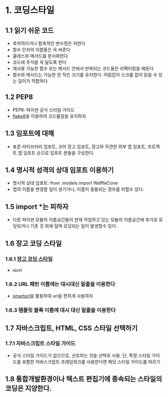 
# 1. 코딩스타일

## 1.1 읽기 쉬운 코드
- 축약적이거나 함축적인 변수명은 피한다
- 함수 인자의 이름들은 꼭 써준다
- 클래스와 메서드를 문서화한다
- 코드에 주석을 꼭 달도록 한다
- 재사용 가능한 함수 또는 메서드 안에서 반복되는 코드들은 리팩터링을 해둔다
- 함수와 메서드는 가능한 한 작은 크기를 유지한다. 어림잡아 스크롤 없이 읽을 수 있는 길이가 적합하다

## 1.2 PEP8
- PEP8: 파이썬 공식 스타일 가이드
- [flake8](http://flake8.pycqa.org/en/latest/user/configuration.html)을 이용하여 코드품질을 유지하자

## 1.3 임포트에 대해
- 표준 라이브러리 임포트, 코어 장고 임포트, 장고와 무관한 외부 앱 임포트, 프로젝트 앱 임포트 순으로 임포트 문들을 구성한다.

## 1.4 명시적 성격의 상대 임포트 이용하기
- 명시적 상대 임포트: from .models import WaffleCone
- 앱의 이름을 변경할 일이 생기거나, 이름이 충돌되는 경우를 피할수 있다.

## 1.5 import *는 피하자
- 다른 파이썬 모듈의 이름공간들이 현재 작업하고 있는 모듈의 이름공간에 추가로 로딩되거나 기존 것 위에 덮여 로딩되는 일이 발생할수 있다.

## 1.6 장고 코딩 스타일

### 1.6.1 [장고 코딩 스타일](https://docs.djangoproject.com/en/1.10/internals/contributing/writing-code/coding-style/)
- isort

### 1.6.2 URL 패턴 이름에는 대시대신 밑줄을 이용한다
- [smarturl](https://amitu.com/smarturls/)을 활용하여 url을 편하게 사용하자

### 1.6.3 탬플릿 블록 이름에 대시 대신 밑줄을 이용한다

## 1.7 자바스크립트, HTML, CSS 스타일 선택하기

### 1.7.1 자바스크립트 스타일 가이드
- 공식 스타일 가이드가 없으므로, 선호하는 것을 선택후 사용. 단, 특정 스타일 가이드를 포함한 자바스크립트 프레임워크를 사용한다면 해당 스타일 가이드를 따르기

## 1.8 통합개발환경이나 텍스트 편집기에 종속되는 스타일의 코딩은 지양한다.
